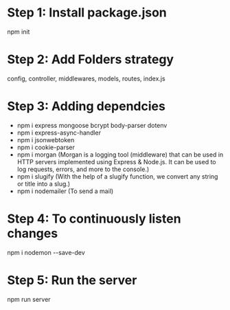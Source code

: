 # Step 1: Install package.json
npm init

# Step 2: Add Folders strategy
config, controller, middlewares, models, routes, index.js

# Step 3: Adding dependcies
- npm i express mongoose bcrypt body-parser dotenv
- npm i express-async-handler
- npm i jsonwebtoken
- npm i cookie-parser
- npm i morgan 
(Morgan is a logging tool (middleware) that can be used in HTTP servers implemented using Express & Node.js. It can be used to log requests, errors, and more to the console.)
- npm i slugify
(With the help of a slugify function, we convert any string or title into a slug.)
- npm i nodemailer
(To send a mail)


# Step 4: To continuously listen changes
npm i nodemon --save-dev

# Step 5: Run the server
npm run server
